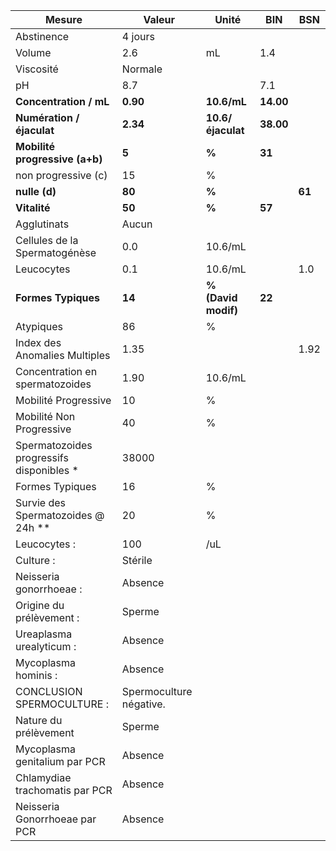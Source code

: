 |                 Mesure                 |         Valeur        |       Unité       |   BIN   |  BSN |
|----------------------------------------|-----------------------|-------------------|---------|------|
|               Abstinence               |        4 jours        |                   |         |      |
|                 Volume                 |          2.6          |         mL        |   1.4   |      |
|                Viscosité               |        Normale        |                   |         |      |
|                   pH                   |          8.7          |                   |   7.1   |      |
|         **Concentration / mL**         |        **0.90**       |    **10.6/mL**    |**14.00**|      |
|        **Numération / éjaculat**       |        **2.34**       | **10.6/éjaculat** |**38.00**|      |
|     **Mobilité progressive (a+b)**     |         **5**         |       **%**       |  **31** |      |
|           non progressive (c)          |           15          |         %         |         |      |
|              **nulle (d)**             |         **80**        |       **%**       |         |**61**|
|              **Vitalité**              |         **50**        |       **%**       |  **57** |      |
|               Agglutinats              |         Aucun         |                   |         |      |
|      Cellules de la Spermatogénèse     |          0.0          |      10.6/mL      |         |      |
|               Leucocytes               |          0.1          |      10.6/mL      |         |  1.0 |
|           **Formes Typiques**          |         **14**        |**% (David modif)**|  **22** |      |
|                Atypiques               |           86          |         %         |         |      |
|      Index des Anomalies Multiples     |          1.35         |                   |         | 1.92 |
|     Concentration en spermatozoides    |          1.90         |      10.6/mL      |         |      |
|          Mobilité Progressive          |           10          |         %         |         |      |
|        Mobilité Non Progressive        |           40          |         %         |         |      |
|Spermatozoides progressifs disponibles *|         38000         |                   |         |      |
|             Formes Typiques            |           16          |         %         |         |      |
|   Survie des Spermatozoides @ 24h **   |           20          |         %         |         |      |
|              Leucocytes :              |          100          |        /uL        |         |      |
|                Culture :               |        Stérile        |                   |         |      |
|         Neisseria gonorrhoeae :        |        Absence        |                   |         |      |
|        Origine du prélèvement :        |         Sperme        |                   |         |      |
|        Ureaplasma urealyticum :        |        Absence        |                   |         |      |
|          Mycoplasma hominis :          |        Absence        |                   |         |      |
|       CONCLUSION SPERMOCULTURE :       |Spermoculture négative.|                   |         |      |
|          Nature du prélèvement         |         Sperme        |                   |         |      |
|      Mycoplasma genitalium par PCR     |        Absence        |                   |         |      |
|     Chlamydiae trachomatis par PCR     |        Absence        |                   |         |      |
|      Neisseria Gonorrhoeae par PCR     |        Absence        |                   |         |      |
